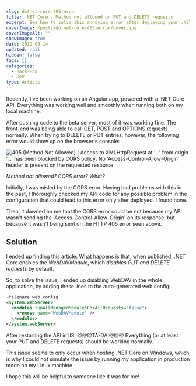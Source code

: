 ```yaml
---
slug: dotnet-core-405-error
title: .NET Core - Method not allowed on PUT and DELETE requests
excerpt: See how to solve this annoying error after deploying your .NET Core API.
coverImage: /posts/dotnet-core-405-error/cover.jpg
coverImageAlt: ""
showImage: true
date: 2019-03-14
updated: null
hidden: false
tags: []
categories:
  - Back-End
  - Dev
type: Article
---
```


Recently, I've been working on an Angular app, powered with a .NET Core API. Everything was working well and smoothly when running both on my local machine.

After pushing code to the beta server, most of it was working fine. The front-end was being able to call GET, POST and OPTIONS requests normally. When trying to DELETE or PUT entries, however, the following error would show up on the browser's console:

![405 (Method Not Allowed) | Access to XMLHttpRequest at '...' from origin '...' has been blocked by CORS policy: No 'Access-Control-Allow-Origin' header is present on the requested resource.](/posts/dotnet-core-405-error/post1.jpg)

_Method not allowed? CORS error? What?_

Initially, I was misled by the CORS error. Having had problems with this in the past, I thoroughly checked my API code for any possible problem in the configuration that could lead to this error only after deployed. I found none.

Then, it dawned on me that the CORS error could be not because my API wasn't sending the 'Access-Control-Allow-Origin' on its response, but because it wasn't being sent on the HTTP 405 error seen above.

## Solution

I ended up finding [this article](https://www.ryadel.com/en/error-405-methods-not-allowed-asp-net-core-put-delete-requests/). What happens is that, when published, .NET Core enables the _WebDAVModule_, which _disables PUT and DELETE requests_ by default.

So, to solve the issue, I ended up disabling WebDAV in the whole application, by adding these lines to the auto-generated web.config:

```xml
~filename web.config
<system.webServer>
  <modules runAllManagedModulesForAllRequests="false">
    <remove name="WebDAVModule" />
  </modules>
</system.webServer>
```

After restarting the API in IIS, @@@TA-DA!@@@ Everything (or at least your PUT and DELETE requests) should be working normally.

This issue seems to only occur when hosting .NET Core on Windows, which is why I could not simulate the issue by running my application in production mode on my Linux machine.

I hope this will be helpful to someone like it was for me!
